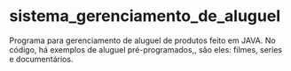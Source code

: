 # sistema_gerenciamento_de_aluguel
Programa para gerenciamento de aluguel de produtos feito em JAVA. No código, há exemplos de aluguel pré-programados,, são eles: filmes, series e documentários.
